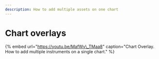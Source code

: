 ```yaml
---
description: How to add multiple assets on one chart
---
```


# Chart overlays

{% embed url="https://youtu.be/MafWv\_TMaa8" caption="Chart Overlay. How to add multiple instruments on a single chart." %}


